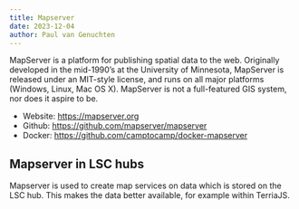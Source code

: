 ```yaml
---
title: Mapserver
date: 2023-12-04
author: Paul van Genuchten
---
```


MapServer is a platform for publishing spatial data to the web. Originally developed in the mid-1990’s at the University of Minnesota, MapServer is released under an MIT-style license, and runs on all major platforms (Windows, Linux, Mac OS X). MapServer is not a full-featured GIS system, nor does it aspire to be. 

- Website: <https://mapserver.org>
- Github: <https://github.com/mapserver/mapserver>
- Docker: <https://github.com/camptocamp/docker-mapserver>

## Mapserver in LSC hubs

Mapserver is used to create map services on data which is stored on the LSC hub. This makes the data better available, for example within TerriaJS. 